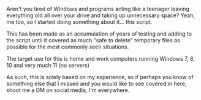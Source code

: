 Aren't you tired of Windows and programs acting like a teenager leaving everything old all over your drive and taking up unnecessary space? 
  Yeah, me too, so I started doing something about it... this script.

This has been made as an accumulation of years of testing and adding to the script until 
it covered as much "safe to delete" temporary files as possible for the most commonly seen situations.

The target use for this is home and work computers running Windows 7, 8, 10 and very much 11 (no servers)

As such, this is solely based on my experience, so if perhaps you know of something else that I missed
and you would like to see covered in here, shoot me a DM on social media, I'm everywhere.
